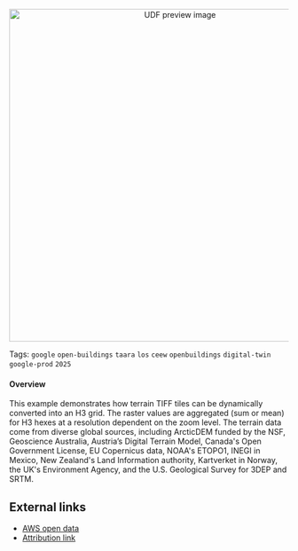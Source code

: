 <!--fused:preview-->
<p align="center"><img src="https://fused-magic.s3.us-west-2.amazonaws.com/thumbnails/udfs-staging/DEM_Tile_Hexify.png" width="600" alt="UDF preview image"></p>

<!--fused:tags-->
Tags: `google` `open-buildings` `taara` `los` `ceew` `openbuildings` `digital-twin` `google-prod` `2025`

<!--fused:readme-->
#### Overview
This example demonstrates how terrain TIFF tiles can be dynamically converted into an H3 grid. The raster values are aggregated (sum or mean) for H3 hexes at a resolution dependent on the zoom level. The terrain data come from diverse global sources, including ArcticDEM funded by the NSF, Geoscience Australia, Austria’s Digital Terrain Model, Canada's Open Government License, EU Copernicus data, NOAA's ETOPO1, INEGI in Mexico, New Zealand's Land Information authority, Kartverket in Norway, the UK's Environment Agency, and the U.S. Geological Survey for 3DEP and SRTM. 

## External links

- [AWS open data](https://registry.opendata.aws/terrain-tiles/)
- [Attribution link](https://github.com/tilezen/joerd/blob/master/docs/attribution.md)
